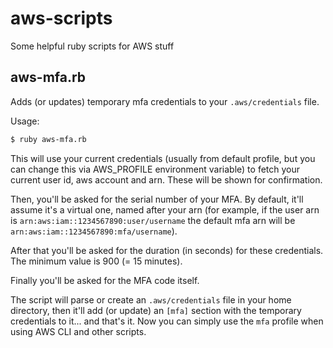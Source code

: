 # aws-scripts
Some helpful ruby scripts for AWS stuff

## aws-mfa.rb

Adds (or updates) temporary mfa credentials to your `.aws/credentials` file.

Usage:

```sh
$ ruby aws-mfa.rb
```

This will use your current credentials (usually from  default profile, but you can change
this via AWS_PROFILE environment variable) to fetch your current user id, aws account and
arn. These will be shown for confirmation.

Then, you'll be asked for the serial number of your MFA. By default, it'll assume it's a
virtual one, named after your arn (for example, if the user arn is
`arn:aws:iam::1234567890:user/username` the default mfa arn will be
`arn:aws:iam::1234567890:mfa/username`).

After that you'll be asked for the duration (in seconds) for these credentials. The minimum
value is 900 (= 15 minutes).

Finally you'll be asked for the MFA code itself.

The script will parse or create an `.aws/credentials` file in your home directory, then it'll add
(or update) an `[mfa]` section with the temporary credentials to it... and that's it. Now you can
simply use the `mfa` profile when using AWS CLI and other scripts.
